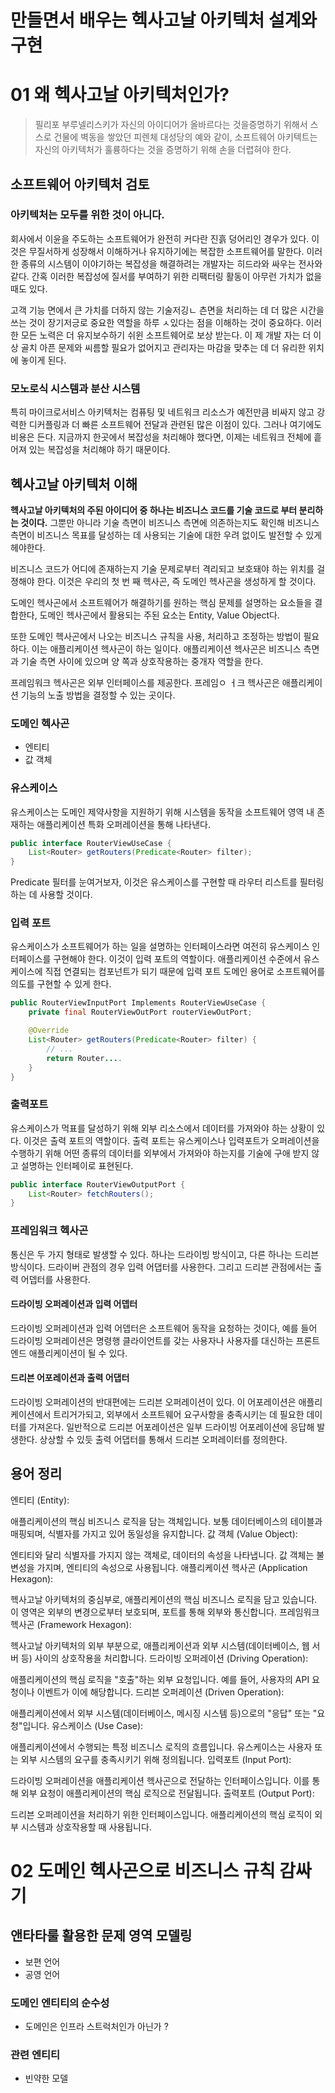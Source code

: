 # 만들면서 배우는 헥사고날 아키텍처 설계와 구현

# 01 왜 헥사고날 아키텍처인가?

> 필리포 부루넬리스키가 자신의 아이디어가 올바르다는 것을증명하기 위해서 스스로 건물에 벽동을 쌓았던 피렌체 대성당의 예와 같이, 소프트웨어 아키텍트는 자신의 아키텍처가 훌륭하다는 것을 증명하기 위해 손을 더렵혀야 한다.

## 소프트웨어 아키텍처 검토

### 아키텍처는 모두를 위한 것이 아니다.

회사에서 이윤을 주도하는 소프트웨어가 완전히 커다란 진흙 덩어리인 경우가 있다. 이것은 무질서하게 성장해서 이해하거나 유지하기에는 복잡한 소프트웨어를 말한다. 이러한 종류의 시스템이 이야기하는 복잡성을 해결하려는 개발자는 히드라와 싸우는 전사와 같다. 간혹 이러한 복잡성에 질서를 부여하기 위한 리팩터링 활동이 아무런 가치가 없을 때도 있다.

고객 기능 면에서 큰 가치를 더하지 않는 기술저깅ㄴ 츤면을 처리하는 데 더 많은 시간을 쓰는 것이 장기저긍로 중요한 역할을 하루 ㅅ있다는 점을 이해하는 것이 중요하다. 이러한 모든 노력은 더 유지보수하기 쉬윈 소프트웨어로 보상 받는다. 이 제 개발 자는 더 이상 골치 아픈 문제와 씨름할 필요가 없어지고 관리자는 마감을 맞추는 데 더 유리한 위치에 놓이게 된다.


### 모노로식 시스템과 분산 시스템

특히 마이크로서비스 아키텍처는 컴퓨팅 및 네트워크 리소스가 예전만큼 비싸지 않고 강력한 디커플링과 더 빠른 소프트웨어 전달과 관련된 많은 이점이 있다. 그러나 여기에도 비용은 든다. 지금까지 한곳에서 복잡성을 처리해야 했다면, 이제는 네트워크 전체에 흩어져 있는 복잡성을 처리해야 하기 때문이다.

## 헥사고날 아키텍처 이해

**헥사고날 아키텍처의 주된 아이디어 중 하나는 비즈니스 코드를 기술 코드로 부터 분리하는 것이다.** 그뿐만 아니라 기술 측면이 비즈니스 측면에 의존하는지도 확인해 비즈니스 측면이 비즈니스 목표를 달성하는 데 사용되는 기술에 대한 우려 없이도 발전할 수 있게 헤야한다. 

비즈니스 코드가 어디에 존재하는지 기술 문제로부터 격리되고 보호돼야 하는 위치를 걸졍해야 한다. 이것은 우리의 첫 번 째 헥사곤, 즉 도메인 헥사곤을 생성하게 할 것이다.

도메인 헥사곤에서 소프트웨어가 해결하기를 원하는 핵심 문제를 설명하는 요소들을 결합한다, 도메인 헥사곤에서 활용되는 주된 요소는 Entity, Value Object다.

또한 도메인 헥사곤에서 나오는 비즈니스 규칙을 사용, 처리하고 조정하는 방법이 필요하다. 이는 애플리케이션 헥사곤이 하는 일이다. 애플리케이션 헥사곤은 비즈니스 측면과 기술 측면 사이에 있으며 양 쪽과 상호작용하는 중개자 역할을 한다.

프레임워크 헥사곤은 외부 인터페이스를 제공한다. 프레임ㅇ ㅓ크 헥사곤은 애플리케이션 기능의 노출 방법을 결정할 수 있는 곳이다.


### 도메인 헥사곤

* 엔티티
* 값 객체

### 유스케이스

유스케이스는 도메인 제약사항을 지원하기 위해 시스템을 동작을 소프트웨어 영역 내 존재하는 애플리케이션 특화 오퍼레이션을 통해 나타낸다.

```java
public interface RouterViewUseCase {
    List<Router> getRouters(Predicate<Router> filter);
}
```
Predicate 필터를 눈여거보자, 이것은 유스케이스를 구현할 때 라우터 리스트를 필터링하는 데 사용할 것이다.


### 입력 포트
유스케이스가 소프트웨어가 하는 일을 설명하는 인터페이스라면 여전히 유스케이스 인터페이스를 구현해야 한다. 이것이 입력 포트의 역할이다. 애플리케이션 수준에서 유스케이스에 직접 연결되는 컴포넌트가 되기 때문에 입력 포트 도메인 용어로 소프트웨어를 의도를 구현할 수 있게 한다.

```java
public RouterViewInputPort Implements RouterViewUseCase {
    private final RouterViewOutPort routerViewOutPort;

    @Override
    List<Router> getRouters(Predicate<Router> filter) {
        // ...
        return Router....
    }
}
```

### 출력포트

유스케이스가 먹표를 달성하기 위해 외부 리소스에서 데이터를 가져와야 하는 상황이 있다. 이것은 출력 포트의 역할이다. 출력 포트는 유스케이스나 입력포트가 오퍼레이션을 수행하기 위해 어떤 종류의 데이터를 외부에서 가져와야 하는지를 기술에 구애 받지 않고 설명하는 인터페이로 표현된다.

```java
public interface RouterViewOutputPort {
    List<Router> fetchRouters();
}
```


### 프레임워크 헥사곤

통신은 두 가지 형태로 발생할 수 있다. 하나는 드라이빙 방식이고, 다른 하나는 드리븐 방식이다. 드라이버 관점의 경우 입력 어댑터를 사용한다. 그리고 드리븐 관점에서는 출력 어뎁터를 사용한다.


#### 드라이빙 오퍼레이션과 입력 어뎁터

드라이빙 오퍼레이션과 입력 어뎁터은 소프트웨어 동작을 요청하는 것이다, 예를 들어 드라이빙 오퍼레이션은 명령행 클라이언트를 갖는 사용자나 사용자를 대신하는 프론트엔드 애플리케이션이 될 수 있다.



#### 드리븐 어포레이션과 출력 어댑터

드라이빙 오퍼레이션의 반대편에는 드리븐 오퍼레이션이 있다. 이 어포레이션은 애플리케이션에서 트리거가되고, 외부에서 소프트웨어 요구사항을 충족시키는 데 필요한 데이터를 가져온다. 일반적으로 드리븐 어포레이션은 일부 드라이빙 어포레이션에 응답해 발생한다. 상상할 수 있듯 출력 어댑터를 통해서 드리븐 오퍼레이터를 정의한다.


## 용어 정리

엔티티 (Entity):

애플리케이션의 핵심 비즈니스 로직을 담는 객체입니다. 보통 데이터베이스의 테이블과 매핑되며, 식별자를 가지고 있어 동일성을 유지합니다.
값 객체 (Value Object):

엔티티와 달리 식별자를 가지지 않는 객체로, 데이터의 속성을 나타냅니다. 값 객체는 불변성을 가지며, 엔티티의 속성으로 사용됩니다.
애플리케이션 헥사곤 (Application Hexagon):

헥사고날 아키텍처의 중심부로, 애플리케이션의 핵심 비즈니스 로직을 담고 있습니다. 이 영역은 외부의 변경으로부터 보호되며, 포트를 통해 외부와 통신합니다.
프레임워크 헥사곤 (Framework Hexagon):

헥사고날 아키텍처의 외부 부분으로, 애플리케이션과 외부 시스템(데이터베이스, 웹 서버 등) 사이의 상호작용을 처리합니다.
드라이빙 오퍼레이션 (Driving Operation):

애플리케이션의 핵심 로직을 "호출"하는 외부 요청입니다. 예를 들어, 사용자의 API 요청이나 이벤트가 이에 해당합니다.
드리븐 오퍼레이션 (Driven Operation):

애플리케이션에서 외부 시스템(데이터베이스, 메시징 시스템 등)으로의 "응답" 또는 "요청"입니다.
유스케이스 (Use Case):

애플리케이션에서 수행되는 특정 비즈니스 로직의 흐름입니다. 유스케이스는 사용자 또는 외부 시스템의 요구를 충족시키기 위해 정의됩니다.
입력포트 (Input Port):

드라이빙 오퍼레이션을 애플리케이션 헥사곤으로 전달하는 인터페이스입니다. 이를 통해 외부 요청이 애플리케이션의 핵심 로직으로 전달됩니다.
출력포트 (Output Port):

드리븐 오퍼레이션을 처리하기 위한 인터페이스입니다. 애플리케이션의 핵심 로직이 외부 시스템과 상호작용할 때 사용됩니다.



# 02 도메인 헥사곤으로 비즈니스 규칙 감싸기

## 앤타타룰 활용한 문제 영역 모델링

* 보편 언어
* 공영 언어

### 도메인 엔티티의 순수성

* 도메인은 인프라 스트럭처인가 아닌가 ?


### 관련 엔티티

* 빈약한 모델
